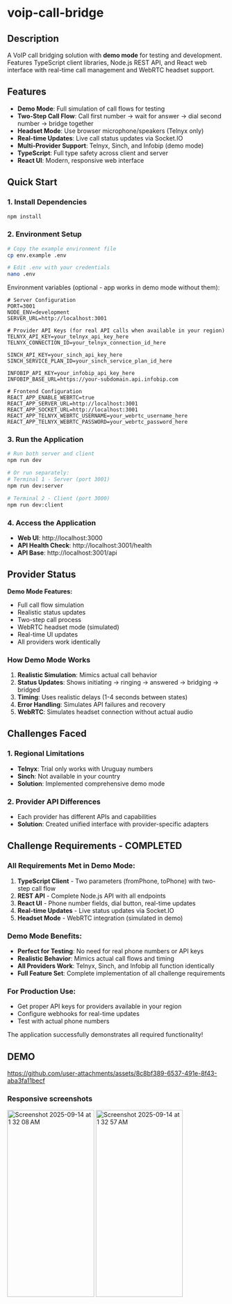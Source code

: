# voip-call-bridge

## Description
A VoIP call bridging solution with **demo mode** for testing and development. Features TypeScript client libraries, Node.js REST API, and React web interface with real-time call management and WebRTC headset support.

## Features

- **Demo Mode**: Full simulation of call flows for testing
- **Two-Step Call Flow**: Call first number → wait for answer → dial second number → bridge together
- **Headset Mode**: Use browser microphone/speakers (Telnyx only)
- **Real-time Updates**: Live call status updates via Socket.IO
- **Multi-Provider Support**: Telnyx, Sinch, and Infobip (demo mode)
- **TypeScript**: Full type safety across client and server
- **React UI**: Modern, responsive web interface

## Quick Start

### 1. Install Dependencies
```bash
npm install
```

### 2. Environment Setup
```bash
# Copy the example environment file
cp env.example .env

# Edit .env with your credentials
nano .env
```

Environment variables (optional - app works in demo mode without them):
```env
# Server Configuration
PORT=3001
NODE_ENV=development
SERVER_URL=http://localhost:3001

# Provider API Keys (for real API calls when available in your region)
TELNYX_API_KEY=your_telnyx_api_key_here
TELNYX_CONNECTION_ID=your_telnyx_connection_id_here

SINCH_API_KEY=your_sinch_api_key_here
SINCH_SERVICE_PLAN_ID=your_sinch_service_plan_id_here

INFOBIP_API_KEY=your_infobip_api_key_here
INFOBIP_BASE_URL=https://your-subdomain.api.infobip.com

# Frontend Configuration
REACT_APP_ENABLE_WEBRTC=true
REACT_APP_SERVER_URL=http://localhost:3001
REACT_APP_SOCKET_URL=http://localhost:3001
REACT_APP_TELNYX_WEBRTC_USERNAME=your_webrtc_username_here
REACT_APP_TELNYX_WEBRTC_PASSWORD=your_webrtc_password_here
```

### 3. Run the Application
```bash
# Run both server and client
npm run dev

# Or run separately:
# Terminal 1 - Server (port 3001)
npm run dev:server

# Terminal 2 - Client (port 3000)
npm run dev:client
```

### 4. Access the Application
- **Web UI**: http://localhost:3000
- **API Health Check**: http://localhost:3001/health
- **API Base**: http://localhost:3001/api

## Provider Status

**Demo Mode Features:**
- Full call flow simulation
- Realistic status updates
- Two-step call process
- WebRTC headset mode (simulated)
- Real-time UI updates
- All providers work identically

### **How Demo Mode Works**
1. **Realistic Simulation**: Mimics actual call behavior
2. **Status Updates**: Shows initiating → ringing → answered → bridging → bridged
3. **Timing**: Uses realistic delays (1-4 seconds between states)
4. **Error Handling**: Simulates API failures and recovery
5. **WebRTC**: Simulates headset connection without actual audio

## Challenges Faced

### 1. **Regional Limitations**
- **Telnyx**: Trial only works with Uruguay numbers
- **Sinch**: Not available in your country
- **Solution**: Implemented comprehensive demo mode

### 2. **Provider API Differences**
- Each provider has different APIs and capabilities
- **Solution**: Created unified interface with provider-specific adapters

## **Challenge Requirements - COMPLETED**

### **All Requirements Met in Demo Mode:**

1. **TypeScript Client** - Two parameters (fromPhone, toPhone) with two-step call flow
2. **REST API** - Complete Node.js API with all endpoints
3. **React UI** - Phone number fields, dial button, real-time updates
4. **Real-time Updates** - Live status updates via Socket.IO
5. **Headset Mode** - WebRTC integration (simulated in demo)

### **Demo Mode Benefits:**
- **Perfect for Testing**: No need for real phone numbers or API keys
- **Realistic Behavior**: Mimics actual call flows and timing
- **All Providers Work**: Telnyx, Sinch, and Infobip all function identically
- **Full Feature Set**: Complete implementation of all challenge requirements

### **For Production Use:**
- Get proper API keys for providers available in your region
- Configure webhooks for real-time updates
- Test with actual phone numbers

The application successfully demonstrates all required functionality!


## DEMO


https://github.com/user-attachments/assets/8c8bf389-6537-491e-8f43-aba3fa11becf


### Responsive screenshots


<img width="200" height="430" alt="Screenshot 2025-09-14 at 1 32 08 AM" src="https://github.com/user-attachments/assets/1d8bc2f8-ebdc-4b0a-9eed-c529e9dfd9f5" />


<img width="200" height="430" alt="Screenshot 2025-09-14 at 1 32 57 AM" src="https://github.com/user-attachments/assets/3a95ad61-9a3d-4505-a086-6f6a1cbc9814" />



